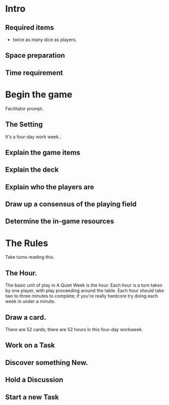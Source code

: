 # Intro
## Required items

- twice as many dice as players.

## Space preparation
## Time requirement

# Begin the game

Facilitator prompt.

## The Setting

It's a four-day work week..

## Explain the game items
## Explain the deck
## Explain who the players are
## Draw up a consensus of the playing field
## Determine the in-game resources

# The Rules

Take turns reading this.

## The Hour.

The basic unit of play in A Quiet Week is the hour. Each hour is a turn taken by one player, with play proceeding around the table. Each hour should take two to three minutes to complete; if you're really hardcore try doing each week in under a minute.

## Draw a card.

There are 52 cards; there are 52 hours in this four-day workweek.

## Work on a Task

## Discover something New.

## Hold a Discussion

## Start a new Task
